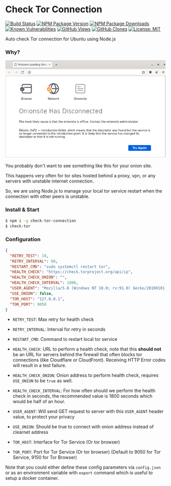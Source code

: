 # Check Tor Connection

[![Build Status](https://github.com/ayanamitech/check-tor-connection/workflows/Node%20lint/badge.svg)](https://github.com/ayanamitech/check-tor-connection/actions)
[![NPM Package Version](https://img.shields.io/npm/v/check-tor-connection.svg)](https://npmjs.org/package/check-tor-connection)
[![NPM Package Downloads](https://img.shields.io/npm/dm/check-tor-connection.svg)](https://npmjs.org/package/check-tor-connection)
[![Known Vulnerabilities](https://snyk.io/test/github/ayanamitech/check-tor-connection/badge.svg?style=flat-square)](https://snyk.io/test/github/ayanamitech/check-tor-connection)
[![GitHub Views](https://img.shields.io/badge/dynamic/json?color=green&label=Views&query=uniques&url=https://github.com/ayanamitech/node-github-repo-stats/blob/main/data/ayanamitech/check-tor-connection/views.json?raw=True&logo=github)](https://github.com/ayanamitech/check-tor-connection)
[![GitHub Clones](https://img.shields.io/badge/dynamic/json?color=success&label=Clone&query=uniques&url=https://github.com/ayanamitech/node-github-repo-stats/blob/main/data/ayanamitech/check-tor-connection/clone.json?raw=True&logo=github)](https://github.com/ayanamitech/check-tor-connection)
[![License: MIT](https://img.shields.io/badge/License-MIT-blue.svg?style=flat-square)](https://opensource.org/licenses/MIT)

Auto check Tor connection for Ubuntu using Node.js

### Why?

![Onion Site Disconnected](./onionsite-has-disconnected.png)

You probably don't want to see something like this for your onion site.

This happens very often for tor sites hosted behind a proxy, vpn, or any servers with unstable internet connection.

So, we are using Node.js to manage your local tor service restart when the connection with other peers is unstable.

### Install & Start

```bash
$ npm i -g check-tor-connection
$ check-tor
```

### Configuration

```json
{
  "RETRY_TEST": 10,
  "RETRY_INTERVAL": 60,
  "RESTART_CMD": "sudo systemctl restart tor",
  "HEALTH_CHECK": "https://check.torproject.org/api/ip",
  "HEALTH_CHECK_ONION": "",
  "HEALTH_CHECK_INTERVAL": 1800,
  "USER_AGENT": "Mozilla/5.0 (Windows NT 10.0; rv:91.0) Gecko/20100101 Firefox/91.0",
  "USE_ONION": false,
  "TOR_HOST": "127.0.0.1",
  "TOR_PORT": 9050
}
```

+ `RETRY_TEST`: Max retry for health check

+ `RETRY_INTERVAL`: Interval for retry in seconds

+ `RESTART_CMD`: Command to restart local tor service

+ `HEALTH_CHECK`: URL to perform a health check, note that this **should not** be an URL for servers behind the firewall that often blocks tor connections (like Cloudflare or CloudFront). Receiving HTTP Error codes will result in a test failure.

+ `HEALTH_CHECK_ONION`: Onion address to perform health check, requires `USE_ONION` to be `true` as well.

+ `HEALTH_CHECK_INTERVAL`: For how often should we perform the health check in seconds, the recommended value is 1800 seconds which would be half of an hour.

+ `USER_AGENT`: Will send GET request to server with this `USER_AGENT` header value, to protect your privacy

+ `USE_ONION`: Should be true to connect with onion address instead of clearnet address

+ `TOR_HOST`: Interface for Tor Service (Or tor browser)

+ `TOR_PORT`: Port for Tor Service (Or tor browser) (Default to 9050 for Tor Service, 9150 for Tor Browser)

Note that you could either define these config parameters via `config.json` or as an environment variable with `export` command which is useful to setup a docker container.
